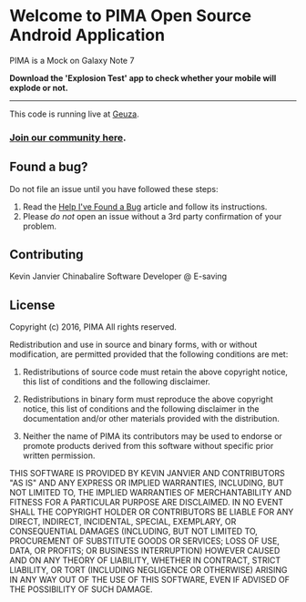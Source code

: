 Welcome to PIMA Open Source Android Application
=======================

PIMA is a Mock on Galaxy Note 7 


**Download the 'Explosion Test' app to check whether your mobile will explode or not.**

---

This code is running live at [Geuza](https://github.com/kevinjam/pima).

### [Join our community here](https://github.com/kevinjam/pima/wiki).

Found a bug?
------------

Do not file an issue until you have followed these steps:

1. Read the [Help I've Found a Bug](https://github.com/kevinjam/PIMA/issues) article and follow its instructions.
2. Please *do not* open an issue without a 3rd party confirmation of your problem.

Contributing
------------

Kevin Janvier Chinabalire Software Developer @ E-saving

License
-------


Copyright (c) 2016,  PIMA
All rights reserved.

Redistribution and use in source and binary forms, with or without modification, are permitted provided that the following conditions are met:

1. Redistributions of source code must retain the above copyright notice, this list of conditions and the following disclaimer.

2. Redistributions in binary form must reproduce the above copyright notice, this list of conditions and the following disclaimer in the documentation and/or other materials provided with the distribution.

3. Neither the name of PIMA its contributors may be used to endorse or promote products derived from this software without specific prior written permission.

THIS SOFTWARE IS PROVIDED BY KEVIN JANVIER AND CONTRIBUTORS "AS IS" AND ANY EXPRESS OR IMPLIED WARRANTIES, INCLUDING, BUT NOT LIMITED TO, THE IMPLIED WARRANTIES OF MERCHANTABILITY AND FITNESS FOR A PARTICULAR PURPOSE ARE DISCLAIMED. IN NO EVENT SHALL THE COPYRIGHT HOLDER OR CONTRIBUTORS BE LIABLE FOR ANY DIRECT, INDIRECT, INCIDENTAL, SPECIAL, EXEMPLARY, OR CONSEQUENTIAL DAMAGES (INCLUDING, BUT NOT LIMITED TO, PROCUREMENT OF SUBSTITUTE GOODS OR SERVICES; LOSS OF USE, DATA, OR PROFITS; OR BUSINESS INTERRUPTION) HOWEVER CAUSED AND ON ANY THEORY OF LIABILITY, WHETHER IN CONTRACT, STRICT LIABILITY, OR TORT (INCLUDING NEGLIGENCE OR OTHERWISE) ARISING IN ANY WAY OUT OF THE USE OF THIS SOFTWARE, EVEN IF ADVISED OF THE POSSIBILITY OF SUCH DAMAGE.

